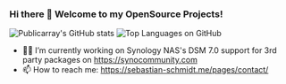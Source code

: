 ### Hi there 👋 Welcome to my OpenSource Projects!

![Publicarray's GitHub stats](https://github-readme-stats.vercel.app/api?username=publicarray&count_private=true&show_icons=true&cache_seconds=86400&bg_color=30,e96443,904e95&title_color=fff&text_color=fff&icon_color=444)
![Top Languages on GitHub](https://github-readme-stats.vercel.app/api/top-langs/?username=publicarray&layout=compact&hide=html&langs_count=9&custom_title=Most%20Used%20Languages%20on%20github&cache_seconds=86400&bg_color=30,e96443,904e95&title_color=fff&text_color=fff)

- 👨‍💻 I’m currently working on Synology NAS's DSM 7.0 support for 3rd party packages on https://synocommunity.com
- 📫 How to reach me: https://sebastian-schmidt.me/pages/contact/

<!--
Here are some ideas to get you started:

- 🔭 I’m currently working on ...
- 🌱 I’m currently learning ...
- 👯 I’m looking to collaborate on ...
- 🤔 I’m looking for help with ...
- 💬 Ask me about ...
- 📫 How to reach me 
- 😄 Pronouns: ...
- ⚡ Fun fact: ...
-->
